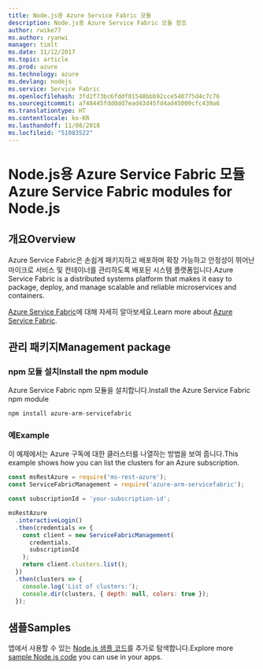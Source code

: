 ```yaml
---
title: Node.js용 Azure Service Fabric 모듈
description: Node.js용 Azure Service Fabric 모듈 참조
author: rwike77
ms.author: ryanwi
manager: timlt
ms.date: 11/12/2017
ms.topic: article
ms.prod: azure
ms.technology: azure
ms.devlang: nodejs
ms.service: Service Fabric
ms.openlocfilehash: 3fd2f73bc6fddf01548bbb92cce540775d4c7c76
ms.sourcegitcommit: a748445fdd0dd7ead43d45fd4ad45009cfc439a6
ms.translationtype: HT
ms.contentlocale: ko-KR
ms.lasthandoff: 11/08/2018
ms.locfileid: "51083522"
---
```

# <a name="azure-service-fabric-modules-for-nodejs"></a><span data-ttu-id="019cb-103">Node.js용 Azure Service Fabric 모듈</span><span class="sxs-lookup"><span data-stu-id="019cb-103">Azure Service Fabric modules for Node.js</span></span>

## <a name="overview"></a><span data-ttu-id="019cb-104">개요</span><span class="sxs-lookup"><span data-stu-id="019cb-104">Overview</span></span>

<span data-ttu-id="019cb-105">Azure Service Fabric은 손쉽게 패키지하고 배포하며 확장 가능하고 안정성이 뛰어난 마이크로 서비스 및 컨테이너를 관리하도록 배포된 시스템 플랫폼입니다.</span><span class="sxs-lookup"><span data-stu-id="019cb-105">Azure Service Fabric is a distributed systems platform that makes it easy to package, deploy, and manage scalable and reliable microservices and containers.</span></span>

<span data-ttu-id="019cb-106">[Azure Service Fabric](https://docs.microsoft.com/azure/service-fabric/service-fabric-overview)에 대해 자세히 알아보세요.</span><span class="sxs-lookup"><span data-stu-id="019cb-106">Learn more about [Azure Service Fabric](https://docs.microsoft.com/azure/service-fabric/service-fabric-overview).</span></span>

## <a name="management-package"></a><span data-ttu-id="019cb-107">관리 패키지</span><span class="sxs-lookup"><span data-stu-id="019cb-107">Management package</span></span>

### <a name="install-the-npm-module"></a><span data-ttu-id="019cb-108">npm 모듈 설치</span><span class="sxs-lookup"><span data-stu-id="019cb-108">Install the npm module</span></span>

<span data-ttu-id="019cb-109">Azure Service Fabric npm 모듈을 설치합니다.</span><span class="sxs-lookup"><span data-stu-id="019cb-109">Install the Azure Service Fabric npm module</span></span>

```bash
npm install azure-arm-servicefabric
```

### <a name="example"></a><span data-ttu-id="019cb-110">예</span><span class="sxs-lookup"><span data-stu-id="019cb-110">Example</span></span>

<span data-ttu-id="019cb-111">이 예제에서는 Azure 구독에 대한 클러스터를 나열하는 방법을 보여 줍니다.</span><span class="sxs-lookup"><span data-stu-id="019cb-111">This example shows how you can list the clusters for an Azure subscription.</span></span>

```javascript
const msRestAzure = require('ms-rest-azure');
const ServiceFabricManagement = require('azure-arm-servicefabric');

const subscriptionId = 'your-subscription-id';

msRestAzure
  .interactiveLogin()
  .then(credentials => {
    const client = new ServiceFabricManagement(
      credentials,
      subscriptionId
    );
    return client.clusters.list();
  })
  .then(clusters => {
    console.log('List of clusters:');
    console.dir(clusters, { depth: null, colors: true });
  });
```

## <a name="samples"></a><span data-ttu-id="019cb-112">샘플</span><span class="sxs-lookup"><span data-stu-id="019cb-112">Samples</span></span>

<span data-ttu-id="019cb-113">앱에서 사용할 수 있는 [Node.js 샘플 코드](https://azure.microsoft.com/resources/samples/?platform=nodejs)를 추가로 탐색합니다.</span><span class="sxs-lookup"><span data-stu-id="019cb-113">Explore more [sample Node.js code](https://azure.microsoft.com/resources/samples/?platform=nodejs) you can use in your apps.</span></span>
